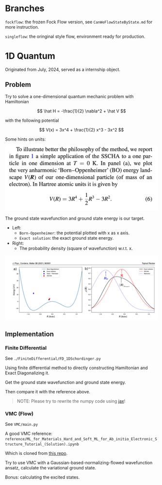 # Branches

`fockflow`: the frozen Fock Flow version, see `CanWeFlowStateByState.md` for more instruction.

`singleflow`: the oringinal style flow, environment ready for production.

# 1D Quantum
Originated from July, 2024, served as a internship object.

## Problem

Try to solve a one-dimensional quantum mechanic problem with
Hamiltonian

$$
  \hat H = -\frac{1}{2} \nabla^2 + \hat V
$$

with the following potential

$$
V(x) = 3x^4 + \frac{1}{2} x^3 - 3x^2
$$

Some hints on units:

![Problem Description 1](./assets/Screenshot-2024-07-09-at-12.44.20.png)

The ground state wavefunction and ground state energy is our target.

- Left: 
  - `Born-Oppenheimer`: the potential plotted with x as x axis.
  - `Exact solution`: the exact ground state energy.
- Right:
  - The probability density (square of wavefunction) w.r.t. x.

![Problem Description 2](./assets/23551720419796_.pic.jpg)

## Implementation

### Finite Differential

See `./FiniteDifferential/FD_1DSchordinger.py`

Using finite differential method to directly constructing
Hamiltonian and Exact Diagonalizing it.

Get the ground state wavefunction and ground state energy.

Then compare it with the reference above.

> NOTE: Please try to rewrite the numpy code using [jax](https://jax.readthedocs.io/en/latest/index.html)!

### VMC (Flow)

See `VMC/main.py`

A good VMC reference: `reference/ML_for_Materials_Hard_and_Soft_ML_for_Ab_initio_Electronic_Structure_Tutorial_(Solution).ipynb`

Which is cloned from [this repo](https://github.com/CompPhysVienna/MLSummerSchoolVienna2022/blob/main/Day04_July14/ML_for_Materials_Hard_and_Soft_ML_for_Ab_initio_Electronic_Structure_Tutorial_(Solution).ipynb).

Try to use VMC with a Gaussian-based-normalizing-flowed wavefunction ansatz,
calculate the variational ground state.

Bonus: calculating the excited states.





























